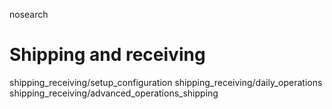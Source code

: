 nosearch  

# Shipping and receiving

<div class="toctree" titlesonly="">

shipping_receiving/setup_configuration
shipping_receiving/daily_operations
shipping_receiving/advanced_operations_shipping

</div>
